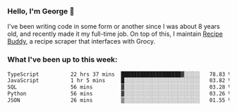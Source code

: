 ### Hello, I'm George 👋

I've been writing code in some form or another since I was about 8 years old, and recently made it my full-time job. On top of this, I maintain [Recipe Buddy](https://github.com/georgegebbett/recipe-buddy), a recipe scraper that interfaces with Grocy.  

<!--
**georgegebbett/georgegebbett** is a ✨ _special_ ✨ repository because its `README.md` (this file) appears on your GitHub profile.

Here are some ideas to get you started:

- 🔭 I’m currently working on ...
- 🌱 I’m currently learning ...
- 👯 I’m looking to collaborate on ...
- 🤔 I’m looking for help with ...
- 💬 Ask me about ...
- 📫 How to reach me: ...
- 😄 Pronouns: ...
- ⚡ Fun fact: ...
-->

### What I've been up to this week:
<!--START_SECTION:waka-->

```txt
TypeScript          22 hrs 37 mins  ███████████████████▓░░░░░   78.83 %
JavaScript          1 hr 5 mins     █░░░░░░░░░░░░░░░░░░░░░░░░   03.82 %
SQL                 56 mins         ▓░░░░░░░░░░░░░░░░░░░░░░░░   03.28 %
Python              56 mins         ▓░░░░░░░░░░░░░░░░░░░░░░░░   03.26 %
JSON                26 mins         ▒░░░░░░░░░░░░░░░░░░░░░░░░   01.55 %
```

<!--END_SECTION:waka-->
